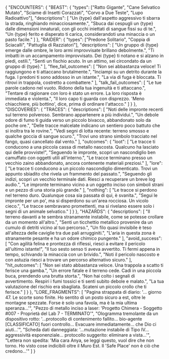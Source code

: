 {
  "ENCOUNTERS": {
    "BEAST": {
      "types": ["Ratto Gigante", "Cane Selvatico Mutato", "Sciame di Insetti Corazzati", "Corvo a Due Teste", "Lupo Radioattivo"],
      "descriptions": [
        "Un {type} dall'aspetto aggressivo ti sbarra la strada, ringhiando minacciosamente.",
        "Sbuca dai cespugli un {type} dalle dimensioni innaturali, con gli occhi iniettati di sangue fissi su di te.",
        "Un {type} ferito e disperato ti carica, considerandoti una minaccia o un pasto facile."
      ]
    },
    "RAIDER": {
      "types": ["Predone Solitario", "Coppia di Sciacalli", "Pattuglia di Razziatori"],
      "descriptions": [
        "Un gruppo di {type} emerge dalle ombre, le loro armi improvvisate brillano debolmente.",
        "Ti imbatti in un accampamento improvvisato. Dei {type} ti notano e si alzano in piedi, ostili.",
        "Senti un fischio acuto. In un attimo, sei circondato da un gruppo di {type}."
      ],
      "flee_fail_outcomes": [
        "Non sei abbastanza veloce! Ti raggiungono e ti attaccano brutalmente.",
        "Inciampi su un detrito durante la fuga. I predoni ti sono addosso in un istante.",
        "La via di fuga è bloccata. Ti ritrovi in trappola, costretto a combattere."
      ],
      "talk_fail_outcomes": [
        "Le tue parole cadono nel vuoto. Ridono della tua ingenuità e ti attaccano.",
        "Tentare di ragionare con loro è stato un errore. La loro risposta è immediata e violenta.",
        "Il loro capo ti guarda con disprezzo. 'Meno chiacchiere, più bottino', dice, prima di ordinare l'attacco."
      ]
    }
  },
  "DISCOVERIES": {
    "TRACES": {
      "descriptions": [
        "Noti delle impronte recenti sul terreno polveroso. Sembrano appartenere a più individui.",
        "Un debole odore di fumo ti guida verso un piccolo bivacco, abbandonato solo da poche ore.",
        "Delle tracce malcelate indicano un sentiero poco battuto che si inoltra tra le rovine.",
        "Vedi segni di lotta recente: terreno smosso e qualche goccia di sangue scuro.",
        "Trovi uno strano simbolo tracciato nel fango, quasi cancellato dal vento."
      ],
      "outcomes": {
        "loot": [
          "Le tracce ti conducono a una piccola cassa di metallo nascosta. Qualcuno ha lasciato qui delle provviste!",
          "Seguendo le impronte, scopri un nascondiglio ben camuffato con oggetti utili all'interno.",
          "Le tracce terminano presso un vecchio zaino abbandonato, ancora contenente materiali preziosi."
        ],
        "lore": [
          "Le tracce ti conducono a un piccolo nascondiglio dimenticato. Trovi un appunto sbiadito che rivela un frammento del passato.",
          "Seguendo gli indizi, scopri un vecchio terminale dati. Riesci a recuperare un breve log audio.",
          "Le impronte terminano vicino a un oggetto inciso con simboli strani e un pezzo di una storia più grande."
        ],
        "nothing": [
          "Le tracce si perdono nel terreno duro. Qualunque cosa sia passata di qui, è svanita.",
          "Segui le impronte per un po', ma si disperdono su un'area rocciosa. Un vicolo cieco.",
          "Le tracce sembravano promettenti, ma si rivelano essere solo i segni di un animale selvatico."
        ]
      }
    },
    "HAZARDS": {
      "descriptions": [
        "Il terreno davanti a te sembra stranamente instabile, come se potesse crollare da un momento all'altro.",
        "Senti un ticchettio metallico provenire da un cumulo di detriti vicino al tuo percorso.",
        "Un filo quasi invisibile è teso all'altezza delle caviglie tra due pali arrugginiti.",
        "L'aria in questa zona è stranamente pesante e ha un odore chimico pungente."
      ],
      "avoid_success": [
        "Con agilità felina e prontezza di riflessi, riesci a evitare il pericolo all'ultimo istante!",
        "Il tuo sesto senso ti aveva avvertito. Ti fermi appena in tempo, schivando la minaccia con un brivido.",
        "Noti il pericolo nascosto e con astuzia riesci a trovare un percorso alternativo sicuro."
      ],
      "hit_outcomes": [
        "Non sei stato abbastanza veloce. Una trappola a scatto ti ferisce una gamba.",
        "Un errore fatale e il terreno cede. Cadi in una piccola buca, prendendo una brutta storta.",
        "Non hai colto i segnali di avvertimento. Respiri i fumi tossici e ti senti subito debole e malato.",
        "La tua valutazione del rischio era sbagliata. Scateni un piccolo crollo che ti ferisce."
      ]
    }
  },
  "LORE_FRAGMENTS": [
    "Pagina strappata di diario: '... giorno 47. Le scorte sono finite. Ho sentito di un posto sicuro a est, oltre le montagne spezzate. Forse è solo una favola, ma è la mia ultima speranza...'",
    "Pezzo di metallo inciso a laser: 'Progetto Chimera - Soggetto #007 - Proprietà del Lab 7 - TERMINATO'",
    "Ologramma tremolante da un dispositivo rotto: '...protocollo di contenimento fallito... bio-agente [CLASSIFICATO] fuori controllo... Evacuare immediatamente... che Dio ci aiuti...'",
    "Scheda dati danneggiata: '...mutazione instabile di Tipo IV... aggressività esponenziale... protocollo suggerito: eliminare a vista...'",
    "Lettera non spedita: 'Mia cara Anya, se leggi questo, vuol dire che non torno. Ho visto cose indicibili oltre il Muro Est. Il 'Safe Place' non è ciò che credono...'"
  ]
}